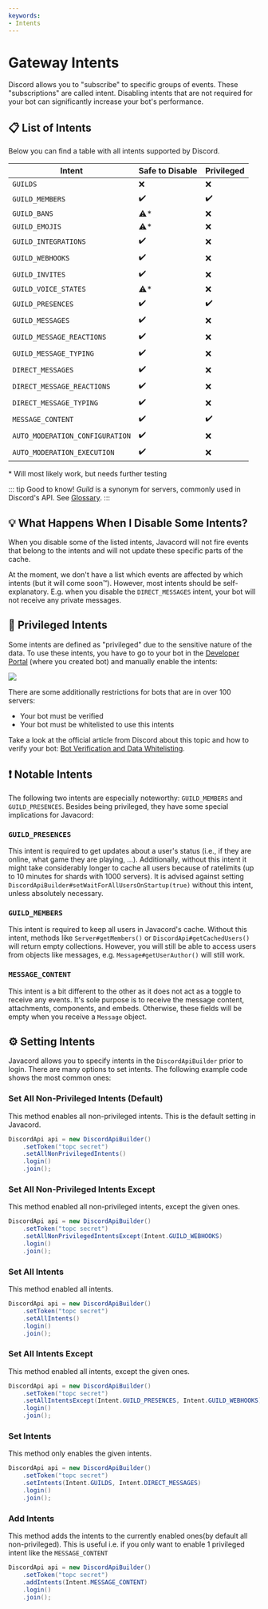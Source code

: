```yaml
---
keywords:
- Intents
---
```


# Gateway Intents

Discord allows you to "subscribe" to specific groups of events.
These "subscriptions" are called intent.
Disabling intents that are not required for your bot can significantly increase your bot's performance.

## :clipboard: List of Intents

Below you can find a table with all intents supported by Discord.

| Intent                           | Safe to Disable    | Privileged         |
|----------------------------------|--------------------|--------------------|
| `GUILDS`                         | :x:                | :x:                |
| `GUILD_MEMBERS`                  | :heavy_check_mark: | :heavy_check_mark: |
| `GUILD_BANS`                     | :warning:\*        | :x:                |
| `GUILD_EMOJIS`                   | :warning:\*        | :x:                |
| `GUILD_INTEGRATIONS`             | :heavy_check_mark: | :x:                |
| `GUILD_WEBHOOKS`                 | :heavy_check_mark: | :x:                |
| `GUILD_INVITES`                  | :heavy_check_mark: | :x:                |
| `GUILD_VOICE_STATES`             | :warning:\*        | :x:                |
| `GUILD_PRESENCES`                | :heavy_check_mark: | :heavy_check_mark: |
| `GUILD_MESSAGES`                 | :heavy_check_mark: | :x:                |
| `GUILD_MESSAGE_REACTIONS`        | :heavy_check_mark: | :x:                |
| `GUILD_MESSAGE_TYPING`           | :heavy_check_mark: | :x:                |
| `DIRECT_MESSAGES`                | :heavy_check_mark: | :x:                |
| `DIRECT_MESSAGE_REACTIONS`       | :heavy_check_mark: | :x:                |
| `DIRECT_MESSAGE_TYPING`          | :heavy_check_mark: | :x:                |
| `MESSAGE_CONTENT`                | :heavy_check_mark: | :heavy_check_mark: |
| `AUTO_MODERATION_CONFIGURATION`  | :heavy_check_mark: | :x:                |
| `AUTO_MODERATION_EXECUTION`      | :heavy_check_mark: | :x:                |


\* Will most likely work, but needs further testing

::: tip Good to know!
*Guild* is a synonym for servers, commonly used in Discord's API.
See [Glossary](/wiki/basic-tutorials/glossary/).
:::

## :bulb: What Happens When I Disable Some Intents?

When you disable some of the listed intents, Javacord will not fire events that belong to the intents and
will not update these specific parts of the cache.

At the moment, we don't have a list which events are affected by which intents (but it will come soon:tm:).
However, most intents should be self-explanatory.
E.g. when you disable the `DIRECT_MESSAGES` intent, your bot will not receive any private messages.

## :crown: Privileged Intents

Some intents are defined as "privileged" due to the sensitive nature of the data.
To use these intents, you have to go to your bot in the [Developer Portal](https://discord.com/developers/applications)
(where you created bot) and manually enable the intents:

![](./enable_privileged_intents.png)

There are some additionally restrictions for bots that are in over 100 servers:
* Your bot must be verified
* Your bot must be whitelisted to use this intents

Take a look at the official article from Discord about this topic and how to verify your bot: 
[Bot Verification and Data Whitelisting](https://support.discord.com/hc/en-us/articles/360040720412).

## :exclamation: Notable Intents

The following two intents are especially noteworthy: `GUILD_MEMBERS` and `GUILD_PRESENCES`.
Besides being privileged, they have some special implications for Javacord:

### `GUILD_PRESENCES`

This intent is required to get updates about a user's status (i.e., if they are online, what game they are playing, ...).
Additionally, without this intent it might take considerably longer to cache all users because of ratelimits 
(up to 10 minutes for shards with 1000 servers). 
It is advised against setting `DiscordApiBuilder#setWaitForAllUsersOnStartup(true)` without this intent, unless absolutely necessary.

### `GUILD_MEMBERS`

This intent is required to keep all users in Javacord's cache.
Without this intent, methods like `Server#getMembers()` or `DiscordApi#getCachedUsers()` will return empty collections.
However, you will still be able to access users from objects like messages, e.g. `Message#getUserAuthor()` will still work.

### `MESSAGE_CONTENT`

This intent is a bit different to the other as it does not act as a toggle to receive any events. 
It's sole purpose is to receive the message content, attachments, components, and embeds.
Otherwise, these fields will be empty when you receive a `Message` object.

## :gear: Setting Intents

Javacord allows you to specify intents in the `DiscordApiBuilder` prior to login.
There are many options to set intents.
The following example code shows the most common ones:

### Set All Non-Privileged Intents (Default)

This method enables all non-privileged intents.
This is the default setting in Javacord.

```java
DiscordApi api = new DiscordApiBuilder()
    .setToken("topc secret")
    .setAllNonPrivilegedIntents()
    .login()
    .join();
```

### Set All Non-Privileged Intents Except

This method enabled all non-privileged intents, except the given ones.

```java
DiscordApi api = new DiscordApiBuilder()
    .setToken("topc secret")
    .setAllNonPrivilegedIntentsExcept(Intent.GUILD_WEBHOOKS)
    .login()
    .join();
```

### Set All Intents

This method enabled all intents.

```java
DiscordApi api = new DiscordApiBuilder()
    .setToken("topc secret")
    .setAllIntents()
    .login()
    .join();
```

### Set All Intents Except

This method enabled all intents, except the given ones.

```java
DiscordApi api = new DiscordApiBuilder()
    .setToken("topc secret")
    .setAllIntentsExcept(Intent.GUILD_PRESENCES, Intent.GUILD_WEBHOOKS)
    .login()
    .join();
```

### Set Intents

This method only enables the given intents.

```java
DiscordApi api = new DiscordApiBuilder()
    .setToken("topc secret")
    .setIntents(Intent.GUILDS, Intent.DIRECT_MESSAGES)
    .login()
    .join();
```

### Add Intents

This method adds the intents to the currently enabled ones(by default all non-privileged).
This is useful i.e. if you only want to enable 1 privileged intent like the `MESSAGE_CONTENT` 

```java
DiscordApi api = new DiscordApiBuilder()
    .setToken("topc secret")
    .addIntents(Intent.MESSAGE_CONTENT)
    .login()
    .join();
```